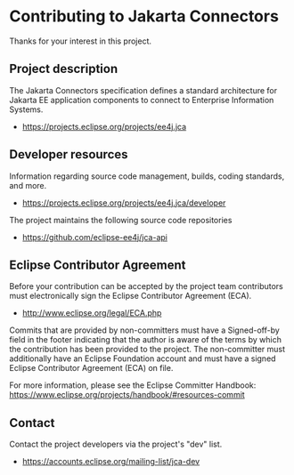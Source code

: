 # Contributing to Jakarta Connectors

Thanks for your interest in this project.

## Project description

The Jakarta Connectors specification defines a standard architecture for
Jakarta EE application components to connect to Enterprise Information Systems.

* https://projects.eclipse.org/projects/ee4j.jca

## Developer resources

Information regarding source code management, builds, coding standards, and
more.

* https://projects.eclipse.org/projects/ee4j.jca/developer

The project maintains the following source code repositories

* https://github.com/eclipse-ee4j/jca-api

## Eclipse Contributor Agreement

Before your contribution can be accepted by the project team contributors must
electronically sign the Eclipse Contributor Agreement (ECA).

* http://www.eclipse.org/legal/ECA.php

Commits that are provided by non-committers must have a Signed-off-by field in
the footer indicating that the author is aware of the terms by which the
contribution has been provided to the project. The non-committer must
additionally have an Eclipse Foundation account and must have a signed Eclipse
Contributor Agreement (ECA) on file.

For more information, please see the Eclipse Committer Handbook:
https://www.eclipse.org/projects/handbook/#resources-commit

## Contact

Contact the project developers via the project's "dev" list.

* https://accounts.eclipse.org/mailing-list/jca-dev

